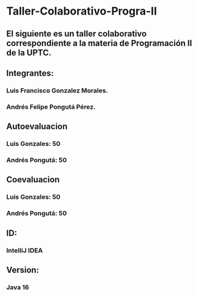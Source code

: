 # Taller-Colaborativo-Progra-II
## El siguiente es un taller colaborativo correspondiente a la materia de Programación II  de la UPTC.
## Integrantes:
### Luis Francisco Gonzalez Morales.
### Andrés Felipe Pongutá Pérez.
## Autoevaluacion 
### Luis Gonzales: 50
### Andrés Pongutá: 50
## Coevaluacion  
### Luis Gonzales: 50
### Andrés Pongutá: 50

## ID: 
### IntelliJ IDEA
## Version:
### Java 16
